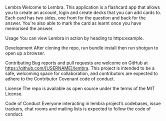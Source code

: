 Lembra
Welcome to Lembra. This application is a flashcard app that allows you to create an account, login and create decks that you can add cards to. Each card has two sides, one front for the question and back for the answer. You're also able to mark the card as learnt once you have memorised the answer.

Usage
You can view Lembra in action by heading to https:example.

Development
After cloning the repo, run bundle install then run shotgun to open up a browser.

Contributing
Bug reports and pull requests are welcome on GitHub at https://github.com/[USERNAME]/lembra. This project is intended to be a safe, welcoming space for collaboration, and contributors are expected to adhere to the Contributor Covenant code of conduct.

License
The repo is available as open source under the terms of the MIT License.

Code of Conduct
Everyone interacting in lembra project’s codebases, issue trackers, chat rooms and mailing lists is expected to follow the code of conduct.
